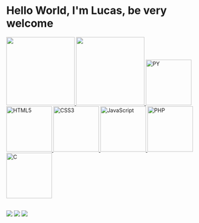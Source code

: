 # Hello World, I'm Lucas, be very welcome

<table>
  <a href="https://github.com/lu0ck">
  <img height="180em" src="https://github-readme-stats.vercel.app/api?username=lu0ck&show_icons=true&theme=dark&include_all_commits=true&count_private=true"/>
  <img height="180em" src="https://github-readme-stats.vercel.app/api/top-langs/?username=lu0ck&layout=compact&langs_count=6&theme=dark"/>
  <img src="https://cdn.jsdelivr.net/gh/devicons/devicon@latest/icons/python/python-original.svg" width="120" alt="PY"> 
  <img src="https://cdn.jsdelivr.net/gh/devicons/devicon@latest/icons/html5/html5-plain-wordmark.svg" width="120" alt="HTML5">   
  <img src="https://img.icons8.com/color/2x/css3.png" width="120" alt="CSS3">
  <img src="https://static.vecteezy.com/system/resources/previews/027/127/560/non_2x/javascript-logo-javascript-icon-transparent-free-png.png" width="120" alt="JavaScript">
  <img src="https://cdn.jsdelivr.net/gh/devicons/devicon@latest/icons/php/php-original.svg" width="120" alt="PHP">
  <img src="https://cdn.jsdelivr.net/gh/devicons/devicon@latest/icons/c/c-original.svg" width="120" alt="C">
</table>

<div> 
  <a href="https://www.youtube.com/@Loki_Rider" target="_blank"><img src="https://img.shields.io/badge/YouTube-FF0000?style=for-the-badge&logo=youtube&logoColor=white" target="_blank"></a>
  <a href = "mailto: lucaspaixaoprofissional@gmail.com"><img src="https://img.shields.io/badge/-Gmail-%23333?style=for-the-badge&logo=gmail&logoColor=white" target="_blank"></a>
  <a href="https://www.linkedin.com/in/lucas-paixão-b0a9b7318" target="_blank"><img src="https://img.shields.io/badge/-LinkedIn-%230077B5?style=for-the-badge&logo=linkedin&logoColor=white" target="_blank"></a> 
</div>
